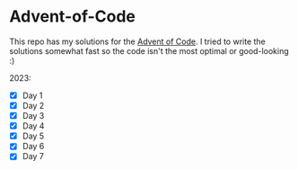 # Advent-of-Code

This repo has my solutions for the [Advent of Code](https://adventofcode.com/).
I tried to write the solutions somewhat fast so the code isn't the most optimal or good-looking :)

2023:
- [x] Day 1
- [x] Day 2
- [x] Day 3      
- [x] Day 4
- [x] Day 5
- [x] Day 6
- [x] Day 7